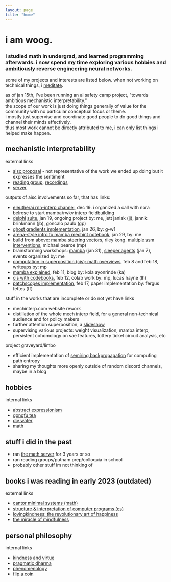 ```yaml
---
layout: page
title: "home"
---
```


# i am woog.

### i studied math in undergrad, and learned programming afterwards. i now spend my time exploring various hobbies and ambitiously reverse engineering neural networks.
some of my projects and interests are listed below. when not working on technical things, i [meditate](https://woog97.github.io/dharma/).

as of jan 15th, i've been running an ai safety camp project, "towards ambitious mechanistic interpretability."  
the scope of our work is just doing things generally of value for the community with no particular conceptual focus or theme.  
i mostly just supervise and coordinate good people to do good things and channel their minds effectively.  
thus most work cannot be directly attributed to me, i can only list things i helped make happen.

## mechanistic interpretability
external links
- [aisc proposal](https://docs.google.com/document/d/1jce3f64Fz7PXmdCEyd9i0PTmcFaiP1pZdcBn5ye5sxY/edit?usp=sharing) - not representative of the work we ended up doing but it expresses the sentiment
- [reading group](https://mechinterp.com/reading-group), [recordings](https://drive.google.com/drive/u/1/folders/1v5nZ0yUO5c3rIW7uYfk7mXZKCQibYwwi)
- [server](https://discord.gg/rUv2Jcma4Y)

outputs of aisc involvements so far, that has links:
- [eleutherai rnn-interp channel](https://discord.com/channels/729741769192767510/1186803874846212257/1186803914373341184), dec 19. i organized a call with nora belrose to start mamba/rwkv interp fieldbuilding
- [delphi](https://github.com/delphi-suite/delphi/tree/main) [suite](https://huggingface.co/delphi-suite), jan 19, ongoing project by: me, jett janiak (jj), jannik brinkmann (jb), goncalo paulo (gp)
- [ghost gradients implementation](https://github.com/saprmarks/dictionary_learning/pull/3), jan 26, by: g-w1
- [arena-style intro to mamba mechint notebook](https://colab.research.google.com/drive/1he9B5anOjJSZgGsedso3PS7Xq11W-PTs?usp=sharing), jan 29, by: me
- build from above: [mamba steering vectors](https://colab.research.google.com/drive/11ge-4tA5zrCFEk8yGMlfCyd1y5BRLgyD?usp=sharing), riley kong. [multiple ssm interventions](https://colab.research.google.com/drive/19XWrWuz7CnZST1_D7XBMN_jDVYf0hMGa?usp=sharing), michael pearce (mp)
- brainstorming workshops: [mamba](https://docs.google.com/spreadsheets/d/1vpjpiggrK0i0dem59lxR2GrwpAyI-WJ0T-BNj6tPEUw/edit?usp=sharing) (jan 31), [sleeper agents](https://docs.google.com/spreadsheets/d/1g0miUqeGAEpqFMpjZkHjzM7s7b8vobP_FR0RlDySCb4/edit?usp=sharing) (jan 7), events organized by: me
- [computation in superposition (cis): math overviews](https://hackmd.io/@fcY63KdMTLqIQhxOgSpIwQ), feb 8 and feb 18, writeups by: mp
- [mamba explained](https://www.kolaayonrinde.com/blog/2024/02/11/mamba.html), feb 11, blog by: kola ayonrinde (ka)
- [cis with codebooks](https://colab.research.google.com/drive/1dMfXLKD9znzW0IjFXuZng2zEcc__lr_c?usp=sharing), feb 12, colab work by: mp, lucas hayne (lh)
- [patchscopes implementation](https://github.com/jcoombes/obvs/blob/main/obvspython/patchscope.py), feb 17, paper implementation by: fergus fettes (ff)

stuff in the works that are incomplete or do not yet have links
- mechinterp.com website rework
- distillation of the whole mech interp field, for a general non-technical audience and for policy makers
- further attention superposition, a [slideshow](https://docs.google.com/presentation/d/1aojvhGBF5GiAd0niWSmRhExKy4cq3CPynDMkmUWkL-w/edit#slide=id.g1efcac9d369_1_191)
- supervising various projects: weight visualization, mamba interp, persistent cohomology on sae features, lottery ticket circuit analysis, etc

project graveyard/limbo
- efficient implementation of [semiring backpropagation](https://arxiv.org/abs/2307.03056) for computing path entropy
- sharing my thoughts more openly outside of random discord channels, maybe in a blog

## hobbies
internal links
- [abstract expressionism](https://woog97.github.io/art/)
- [gongfu tea](https://woog97.github.io/tea/)
- [diy water](https://woog97.github.io/diy-water/)
- [math](https://woog97.github.io/math/)

## stuff i did in the past
- ran [the math server](https://discord.gg/math) for 3 years or so
- ran reading groups/putnam prep/colloquia in school
- probably other stuff im not thinking of

## books i was reading in early 2023 (outdated)
external links
- [cantor minimal systems (math)](https://bookstore.ams.org/view?ProductCode=ULECT/70)
- [structure & interpretation of computer programs (cs)](https://sarabander.github.io/sicp/html/index.xhtml)
- [lovingkindness: the revolutionary art of happiness](https://www.shambhala.com/lovingkindness-15144.html)
- [the miracle of mindfulness](https://plumvillage.org/books/the-miracle-of-mindfulness/)

## personal philosophy
internal links
- [kindness and virtue](https://woog97.github.io/virtue/)
- [pragmatic dharma](https://woog97.github.io/dharma/)
- [phenomenology](https://woog97.github.io/phenomenology/)
- [flip a coin](https://woog97.github.io/flip-a-coin/)
